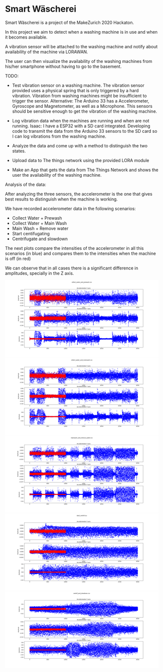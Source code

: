# Smart Wäscherei
Smart Wäscherei is a project of the MakeZurich 2020 Hackaton.

In this project we aim to detect when a washing machine is in use and when it becomes available. 

A vibration sensor will be attached to the washing machine and notify about availability of the machine via LORAWAN. 

The user can then visualize the availability of the washing machines from his/her smartphone without having to go to the basement.

TODO:

- Test vibration sensor on a washing machine.
    The vibration sensor provided uses a physical spring that is only triggered by a hard vibration.
    Vibration from washing machines might be insufficient to trigger the sensor.
    Alternative: The Arduino 33 has a Accelerometer, Gyroscope and Magnetometer, as well as a Microphone.
        This sensors should be sensitive enough to get the vibration of the washing machine.
    
- Log vibration data when the machines are running and when are not running.
    Isaac: I have a ESP32 with a SD card integrated. 
        Developing code to transmit the data from the Arduino 33 sensors to the SD card so I can log vibrations from the washing machine.

- Analyze the data and come up with a method to distinguish the two states.

- Upload data to The things network using the provided LORA module

- Make an App that gets the data from The Things Network and shows the user the availability of the washing machine.

Analysis of the data:

After analyzing the three sensors, the accelerometer is the one that gives best results to distinguish when the machine is working.

We have recorded accelerometer data in the following scenarios:

- Collect Water + Prewash
- Collect Water + Main Wash
- Main Wash + Remove water
- Start centifugating
- Centrifugate and slowdown

The next plots compare the intensities of the accelerometer in all this scenarios (in blue) and compares them to the intensities when the machine is off (in red)

We can observe that in all cases there is a significant difference in amplitudes, specially in the Z axis.

![](images/collect_water_and_prewash_accelerometer.png?raw=true "Title")
![](images/collect_water_and_mainwash_accelerometer.png?raw=true "Title")
![](images/mainwash_and_remove_water_accelerometer.png?raw=true "Title")
![](images/start_centrif_accelerometer.png?raw=true "Title")
![](images/centrif_and_slowdown_accelerometer.png?raw=true "Title")
